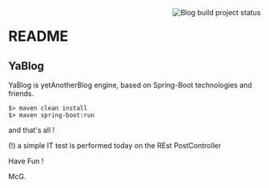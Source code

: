 <img style="float:right;" title="Blog build project status" src="https://travis-ci.org/mcgivrer/blog-spring.svg" data-pin-nopin="true">

# README

## YaBlog

YaBlog is yetAnotherBlog engine, based on Spring-Boot technologies and friends.

    $> maven clean install
    $> maven spring-boot:run
    
and that's all !

(!) a simple IT test is performed today on the REst PostController

Have Fun !


McG.

